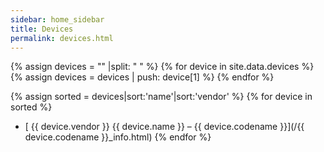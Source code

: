 ```yaml
---
sidebar: home_sidebar
title: Devices
permalink: devices.html
---
```

{% assign devices = "" |split: " " %}
{% for device in site.data.devices %}
{% assign devices = devices | push: device[1] %}
{% endfor %}

{% assign sorted = devices|sort:'name'|sort:'vendor' %}
{% for device in sorted %}
* [ {{ device.vendor }} {{ device.name }} &ndash; {{ device.codename }}](/{{ device.codename }}_info.html)
{% endfor %}
